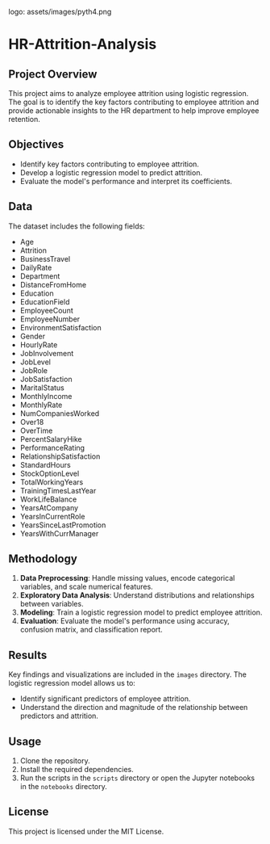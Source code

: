 logo: assets/images/pyth4.png
# HR-Attrition-Analysis
## Project Overview
This project aims to analyze employee attrition using logistic regression. The goal is to identify the key factors contributing to employee attrition and provide actionable insights to the HR department to help improve employee retention.

## Objectives
- Identify key factors contributing to employee attrition.
- Develop a logistic regression model to predict attrition.
- Evaluate the model's performance and interpret its coefficients.

## Data
The dataset includes the following fields:
- Age
- Attrition
- BusinessTravel
- DailyRate
- Department
- DistanceFromHome
- Education
- EducationField
- EmployeeCount
- EmployeeNumber
- EnvironmentSatisfaction
- Gender
- HourlyRate
- JobInvolvement
- JobLevel
- JobRole
- JobSatisfaction
- MaritalStatus
- MonthlyIncome
- MonthlyRate
- NumCompaniesWorked
- Over18
- OverTime
- PercentSalaryHike
- PerformanceRating
- RelationshipSatisfaction
- StandardHours
- StockOptionLevel
- TotalWorkingYears
- TrainingTimesLastYear
- WorkLifeBalance
- YearsAtCompany
- YearsInCurrentRole
- YearsSinceLastPromotion
- YearsWithCurrManager

## Methodology
1. **Data Preprocessing**: Handle missing values, encode categorical variables, and scale numerical features.
2. **Exploratory Data Analysis**: Understand distributions and relationships between variables.
3. **Modeling**: Train a logistic regression model to predict employee attrition.
4. **Evaluation**: Evaluate the model's performance using accuracy, confusion matrix, and classification report.

## Results
Key findings and visualizations are included in the `images` directory. The logistic regression model allows us to:
- Identify significant predictors of employee attrition.
- Understand the direction and magnitude of the relationship between predictors and attrition.

## Usage
1. Clone the repository.
2. Install the required dependencies.
3. Run the scripts in the `scripts` directory or open the Jupyter notebooks in the `notebooks` directory.

## License
This project is licensed under the MIT License.
